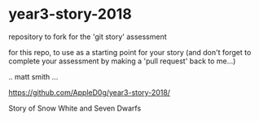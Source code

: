 # year3-story-2018
repository to fork for the 'git story' assessment

for this repo, to use as a starting point for your story
(and don't forget to complete your assessment by making a 'pull request' back to me...)

.. matt smith ...


https://github.com/AppleD0g/year3-story-2018/


Story of Snow White and Seven Dwarfs
